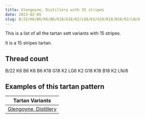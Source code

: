 ```yaml
---
title: Glengoyne, Distillery with 15 stripes
date: 2023-02-05
slug: B/22/K6/B6/K6/B6/K18/G18/K2/LG6/K2/G18/K18/B18/K2/LN/6
---
```

This is a list of all the tartan sett variants with 15 stripes.

It is a 15 stripes tartan.


## Thread count
B/22 K6 B6 K6 B6 K18 G18 K2 LG6 K2 G18 K18 B18 K2 LN/6

## Examples of this tartan pattern

| Tartan Variants |
|---------------|
| [Glengoyne, Distillery](/variants/b/22/k6/b6/k6/b6/k18/g18/k2/lg6/k2/g18/k18/b18/k2/ln/6-b304080-g006030-k000000-lg908000-lne0e0e0)||
